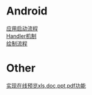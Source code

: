 # Android  
[应用启动流程](android/启动流程/启动流程.txt)  
[Handler机制](android/消息机制/一文捋清消息机制.md)  
[绘制流程](android/绘制流程/从setContentView开始探究视图是如何展示的.md)
# Other  
[实现在线预览xls,doc,ppt,pdf功能](other/ConverToHtml/README.md)
